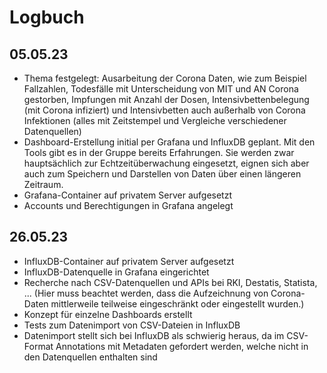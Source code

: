# Logbuch

## 05.05.23
- Thema festgelegt: Ausarbeitung der Corona Daten, wie zum Beispiel Fallzahlen, Todesfälle mit Unterscheidung von MIT und AN Corona gestorben, 
Impfungen mit Anzahl der Dosen, Intensivbettenbelegung (mit Corona infiziert) und Intensivbetten auch außerhalb von Corona Infektionen (alles mit Zeitstempel und Vergleiche verschiedener Datenquellen)
- Dashboard-Erstellung initial per Grafana und InfluxDB geplant. Mit den Tools gibt es in der Gruppe bereits Erfahrungen. Sie werden zwar hauptsächlich zur Echtzeitüberwachung eingesetzt, eignen sich aber auch zum Speichern und Darstellen von Daten über einen längeren Zeitraum.
- Grafana-Container auf privatem Server aufgesetzt
- Accounts und Berechtigungen in Grafana angelegt

## 26.05.23

- InfluxDB-Container auf privatem Server aufgesetzt
- InfluxDB-Datenquelle in Grafana eingerichtet
- Recherche nach CSV-Datenquellen und APIs bei RKI, Destatis, Statista, ... (Hier muss beachtet werden, dass die Aufzeichnung von Corona-Daten mittlerweile teilweise eingeschränkt oder eingestellt wurden.)
- Konzept für einzelne Dashboards erstellt
- Tests zum Datenimport von CSV-Dateien in InfluxDB
- Datenimport stellt sich bei InfluxDB als schwierig heraus, da im CSV-Format Annotations mit Metadaten gefordert werden, welche nicht in den Datenquellen enthalten sind
